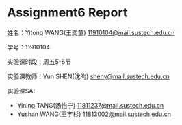 # Assignment6 Report
姓名：Yitong WANG(王奕童) 11910104@mail.sustech.edu.cn

学号：11910104

实验课时段：周五5-6节

实验课教师：Yun SHEN(沈昀) sheny@mail.sustech.edu.cn

实验课SA:
- Yining TANG(汤怡宁) 11811237@mail.sustech.edu.cn
- Yushan WANG(王宇杉) 11813002@mail.sustech.edu.cn
